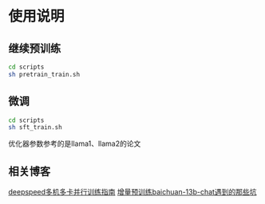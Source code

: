 # 使用说明

## 继续预训练

```bash
cd scripts
sh pretrain_train.sh
```


## 微调

```bash
cd scripts
sh sft_train.sh
```

优化器参数参考的是llama1、llama2的论文


## 相关博客
[deepspeed多机多卡并行训练指南](https://blog.csdn.net/qq_44193969/article/details/132612837)
[增量预训练baichuan-13b-chat遇到的那些坑](https://blog.csdn.net/qq_44193969/article/details/132003852)

